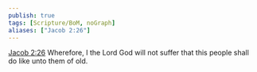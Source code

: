 ```yaml
---
publish: true
tags: [Scripture/BoM, noGraph]
aliases: ["Jacob 2:26"]
---
```

[Jacob 2:26](https://churchofjesuschrist.org/study/scriptures/bofm/jacob/2?lang=eng&id=p26#p26) Wherefore, I the Lord God will not suffer that this people shall do like unto them of old.
